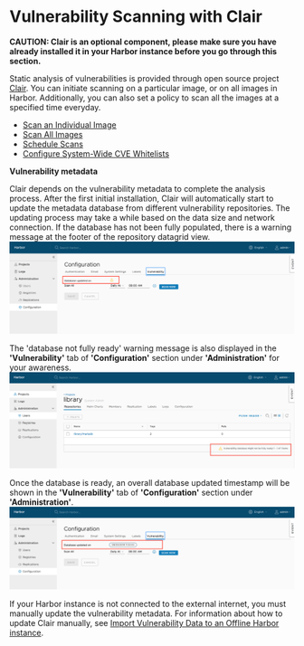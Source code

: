 # Vulnerability Scanning with Clair 

**CAUTION: Clair is an optional component, please make sure you have already installed it in your Harbor instance before you go through this section.**

Static analysis of vulnerabilities is provided through open source project [Clair](https://github.com/coreos/clair). You can initiate scanning on a particular image, or on all images in Harbor. Additionally, you can also set a policy to scan all the images at a specified time everyday.

- [Scan an Individual Image](scan_individual_image.md)
- [Scan All Images](scan_all_images.md)
- [Schedule Scans](schedule_scans.md)
- [Configure System-Wide CVE Whitelists](configire_system_whitelist.md)

**Vulnerability metadata** 

Clair depends on the vulnerability metadata to complete the analysis process. After the first initial installation, Clair will automatically start to update the metadata database from different vulnerability repositories. The updating process may take a while based on the data size and network connection. If the database has not been fully populated, there is a warning message at the footer of the repository datagrid view.
![browse project](../../img/clair_not_ready.png)

The 'database not fully ready' warning message is also displayed in the **'Vulnerability'** tab of **'Configuration'** section under **'Administration'** for your awareness.
![browse project](../../img/clair_not_ready2.png)

Once the database is ready, an overall database updated timestamp will be shown in the **'Vulnerability'** tab of **'Configuration'** section under **'Administration'**. 
![browse project](../../img/clair_ready.png)

If your Harbor instance is not connected to the external internet, you must manually update the vulnerability metadata. For information about how to update Clair manually, see [Import Vulnerability Data to an Offline Harbor instance](import_vulnerability_data.md).